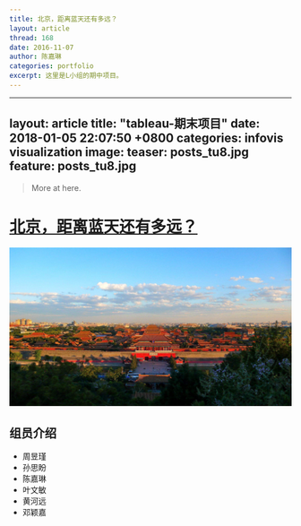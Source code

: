 ```yaml
---
title: 北京，距离蓝天还有多远？
layout: article
thread: 168
date: 2016-11-07
author: 陈嘉琳
categories: portfolio
excerpt: 这里是L小组的期中项目。
---
```



---
layout: article
title:  "tableau-期末项目"
date:   2018-01-05 22:07:50 +0800
categories: infovis visualization
image:
  teaser: posts_tu8.jpg 
  feature: posts_tu8.jpg
---



> More at here.

# [北京，距离蓝天还有多远？](https://chen-jia-lin.github.io/portfolio/midterm%20project/)
![](/assets/in-post/2016-11-07-DAVA16-Screenshot.jpg)

## 组员介绍
- 周昱瑾
- 孙思盼
- 陈嘉琳
- 叶文敏
- 黄河远
- 邓颖嘉


